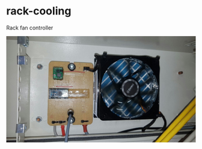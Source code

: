 # rack-cooling
Rack fan controller

![image](https://raw.githubusercontent.com/mbr1989/rack-cooling/master/pics/IMG-20160804-WA0006.jpg)
